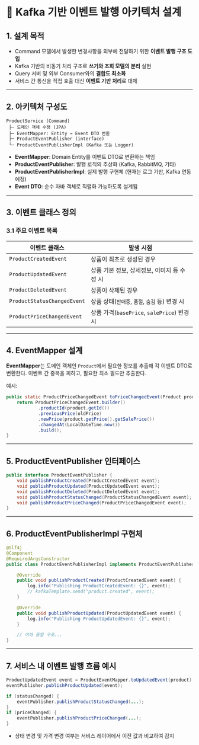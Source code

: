 
# 📘 Kafka 기반 이벤트 발행 아키텍처 설계

## 1. 설계 목적

* Command 모델에서 발생한 변경사항을 외부에 전달하기 위한 **이벤트 발행 구조 도입**
* Kafka 기반의 비동기 처리 구조로 **쓰기와 조회 모델의 분리** 실현
* Query 서버 및 외부 Consumer와의 **결합도 최소화**
* 서비스 간 통신을 직접 호출 대신 **이벤트 기반 처리**로 대체

---

## 2. 아키텍처 구성도

```
ProductService (Command)
 ├─ 도메인 객체 수정 (JPA)
 ├─ EventMapper: Entity → Event DTO 변환
 ├─ ProductEventPublisher (interface)
 └─ ProductEventPublisherImpl (Kafka 또는 Logger)
```

* **EventMapper**: Domain Entity를 이벤트 DTO로 변환하는 책임
* **ProductEventPublisher**: 발행 로직의 추상화 (Kafka, RabbitMQ, 기타)
* **ProductEventPublisherImpl**: 실제 발행 구현체 (현재는 로그 기반, Kafka 연동 예정)
* **Event DTO**: 순수 자바 객체로 직렬화 가능하도록 설계됨

---

## 3. 이벤트 클래스 정의

### 3.1 주요 이벤트 목록

| 이벤트 클래스                     | 발생 시점                                |
| --------------------------- | ------------------------------------ |
| `ProductCreatedEvent`       | 상품이 최초로 생성된 경우                       |
| `ProductUpdatedEvent`       | 상품 기본 정보, 상세정보, 이미지 등 수정 시           |
| `ProductDeletedEvent`       | 상품이 삭제된 경우                           |
| `ProductStatusChangedEvent` | 상품 상태(`판매중`, `품절`, `숨김` 등) 변경 시      |
| `ProductPriceChangedEvent`  | 상품 가격(`basePrice`, `salePrice`) 변경 시 |

---

## 4. EventMapper 설계

**EventMapper**는 도메인 객체인 `Product`에서 필요한 정보를 추출해 각 이벤트 DTO로 변환한다.
이벤트 간 중복을 피하고, 필요한 최소 필드만 추출한다.

예시:

```java
public static ProductPriceChangedEvent toPriceChangedEvent(Product product, BigDecimal oldPrice) {
    return ProductPriceChangedEvent.builder()
            .productId(product.getId())
            .previousPrice(oldPrice)
            .newPrice(product.getPrice().getSalePrice())
            .changedAt(LocalDateTime.now())
            .build();
}
```

---

## 5. ProductEventPublisher 인터페이스

```java
public interface ProductEventPublisher {
    void publishProductCreated(ProductCreatedEvent event);
    void publishProductUpdated(ProductUpdatedEvent event);
    void publishProductDeleted(ProductDeletedEvent event);
    void publishProductStatusChanged(ProductStatusChangedEvent event);
    void publishProductPriceChanged(ProductPriceChangedEvent event);
}
```

---

## 6. ProductEventPublisherImpl 구현체

```java
@Slf4j
@Component
@RequiredArgsConstructor
public class ProductEventPublisherImpl implements ProductEventPublisher {

    @Override
    public void publishProductCreated(ProductCreatedEvent event) {
        log.info("Publishing ProductCreatedEvent: {}", event);
        // kafkaTemplate.send("product.created", event);
    }

    @Override
    public void publishProductUpdated(ProductUpdatedEvent event) {
        log.info("Publishing ProductUpdatedEvent: {}", event);
    }

    // 이하 동일 구조...
}
```

---

## 7. 서비스 내 이벤트 발행 흐름 예시

```java
ProductUpdatedEvent event = ProductEventMapper.toUpdatedEvent(product);
eventPublisher.publishProductUpdated(event);

if (statusChanged) {
    eventPublisher.publishProductStatusChanged(...);
}
if (priceChanged) {
    eventPublisher.publishProductPriceChanged(...);
}
```

* 상태 변경 및 가격 변경 여부는 서비스 레이어에서 이전 값과 비교하여 감지
